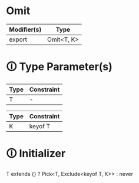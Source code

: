 # Omit

| Modifier(s)                            | Type                     |
|----------------------------------------|--------------------------|
| export | Omit&lt;T, K&gt; |

# &#128712; Type Parameter(s)

| Type | Constraint |
| ---- | ---------- |
| T    | -          |

| Type | Constraint |
| ---- | ---------- |
| K    | keyof T    |

# &#128712; Initializer

T extends {} ? Pick<T, Exclude<keyof T, K>> : never